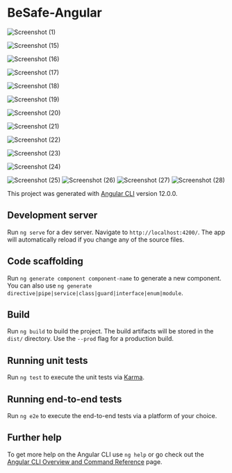 # BeSafe-Angular
![Screenshot (1)](https://github.com/BeSafe-Org/besafe-angular/assets/68000460/b94c4466-a633-44e3-9d21-8295a3b893ae)


![Screenshot (15)](https://github.com/BeSafe-Org/besafe-angular/assets/68000460/578275ce-680e-40ec-b7a4-5ff89c3dbaa5)

![Screenshot (16)](https://github.com/BeSafe-Org/besafe-angular/assets/68000460/2b01f2ec-6740-465f-b445-8f19c388d38d)


![Screenshot (17)](https://github.com/BeSafe-Org/besafe-angular/assets/68000460/4575be9e-4687-48d0-b154-70bdcabf4b2e)

![Screenshot (18)](https://github.com/BeSafe-Org/besafe-angular/assets/68000460/bb05e0ce-60bf-4862-abca-098d5dbeea2a)

![Screenshot (19)](https://github.com/BeSafe-Org/besafe-angular/assets/68000460/af584316-072c-4e2b-aa1e-2f4676d4d18b)

![Screenshot (20)](https://github.com/BeSafe-Org/besafe-angular/assets/68000460/6cf68276-d45c-481d-a9e9-9c48c8f4a877)

![Screenshot (21)](https://github.com/BeSafe-Org/besafe-angular/assets/68000460/bd736ba4-7fbf-4fb5-962c-878ace99c7d6)

![Screenshot (22)](https://github.com/BeSafe-Org/besafe-angular/assets/68000460/8036c734-593b-478e-88b5-2a415ae44394)

![Screenshot (23)](https://github.com/BeSafe-Org/besafe-angular/assets/68000460/e8d6c8c7-4ed2-4613-a046-3cdc9ef85a10)

![Screenshot (24)](https://github.com/BeSafe-Org/besafe-angular/assets/68000460/4374c108-4799-4787-82fb-e83e6202f410)

![Screenshot (25)](https://github.com/BeSafe-Org/besafe-angular/assets/68000460/28dc03c3-8c22-45f9-abb2-8a2e23a51f76)
![Screenshot (26)](https://github.com/BeSafe-Org/besafe-angular/assets/68000460/cb37176f-32b5-4afb-887e-1dd14c2a361d)
![Screenshot (27)](https://github.com/BeSafe-Org/besafe-angular/assets/68000460/9f184679-22d9-4e99-83b6-a8a472b6be33)
![Screenshot (28)](https://github.com/BeSafe-Org/besafe-angular/assets/68000460/61d55352-3a15-4699-a9e9-bf03c5ae9bbf)





This project was generated with [Angular CLI](https://github.com/angular/angular-cli) version 12.0.0.

## Development server

Run `ng serve` for a dev server. Navigate to `http://localhost:4200/`. The app will automatically reload if you change any of the source files.

## Code scaffolding

Run `ng generate component component-name` to generate a new component. You can also use `ng generate directive|pipe|service|class|guard|interface|enum|module`.

## Build

Run `ng build` to build the project. The build artifacts will be stored in the `dist/` directory. Use the `--prod` flag for a production build.

## Running unit tests

Run `ng test` to execute the unit tests via [Karma](https://karma-runner.github.io).

## Running end-to-end tests

Run `ng e2e` to execute the end-to-end tests via a platform of your choice.

## Further help

To get more help on the Angular CLI use `ng help` or go check out the [Angular CLI Overview and Command Reference](https://angular.io/cli) page.
